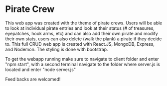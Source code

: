 # Pirate Crew

This web app was created with the theme of pirate crews. Users will be able to look at individual pirate entries and look at their status (# of treasures, eyepatches, hook arms, etc) and can also add their own pirate and modify their own stats, users can also delete (walk the plank) a pirate if they decide to. 
This full CRUD web app is created with React.JS, MongoDB, Express, and Nodemon. The styling is done with bootstrap.

To get the webapp running make sure to navigate to client folder and enter "npm start", with a second terminal navigate to the folder where server.js is located and enter "node server.js"

Feed backs are welcomed!